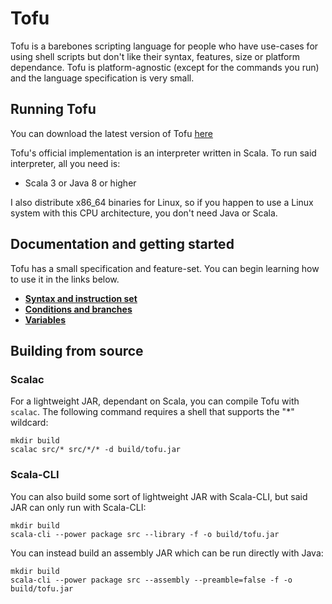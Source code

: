 # Tofu

Tofu is a barebones scripting language for people who have use-cases for using shell scripts but don't like their syntax, features, size or platform dependance. Tofu is platform-agnostic (except for the commands you run) and the language specification is very small.


## Running Tofu

You can download the latest version of Tofu [here](https://github.com/spacebanana420/tofu/releases)

Tofu's official implementation is an interpreter written in Scala. To run said interpreter, all you need is:

* Scala 3 or Java 8 or higher

I also distribute x86_64 binaries for Linux, so if you happen to use a Linux system with this CPU architecture, you don't need Java or Scala.

## Documentation and getting started

Tofu has a small specification and feature-set. You can begin learning how to use it in the links below.

* **[Syntax and instruction set](doc/instructions.md)**
* **[Conditions and branches](doc/conditions.md)**
* **[Variables](doc/variables.md)**

## Building from source


### Scalac

For a lightweight JAR, dependant on Scala, you can compile Tofu with `scalac`. The following command requires a shell that supports the "*" wildcard:

```
mkdir build
scalac src/* src/*/* -d build/tofu.jar
```

### Scala-CLI

You can also build some sort of lightweight JAR with Scala-CLI, but said JAR can only run with Scala-CLI:

```
mkdir build
scala-cli --power package src --library -f -o build/tofu.jar
```

You can instead build an assembly JAR which can be run directly with Java:

```
mkdir build
scala-cli --power package src --assembly --preamble=false -f -o build/tofu.jar
```
